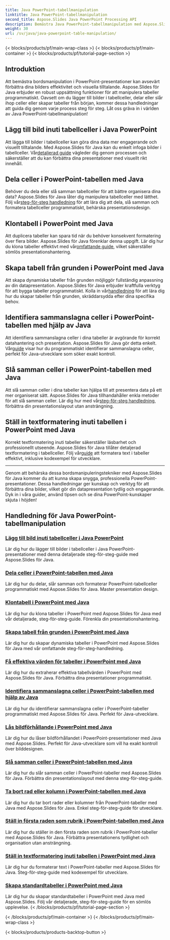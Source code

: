 ```yaml
---
title: Java PowerPoint-tabellmanipulation
linktitle: Java PowerPoint-tabellmanipulation
second_title: Aspose.Slides Java PowerPoint Processing API
description: Bemästra Java PowerPoint-tabellmanipulation med Aspose.Slides. Lär dig att lägga till bilder, dela celler, skapa tabeller och mer genom våra detaljerade steg-för-steg-tutorials.
weight: 30
url: /sv/java/java-powerpoint-table-manipulation/
---
```


{< blocks/products/pf/main-wrap-class >}
{< blocks/products/pf/main-container >}
{< blocks/products/pf/tutorial-page-section >}

## Introduktion

Att bemästra bordsmanipulation i PowerPoint-presentationer kan avsevärt förbättra dina bilders effektivitet och visuella tilltalande. Aspose.Slides för Java erbjuder en robust uppsättning funktioner för att manipulera tabeller programmatiskt. Oavsett om du lägger till bilder i tabellceller, delar eller slår ihop celler eller skapar tabeller från början, kommer dessa handledningar att guida dig genom varje process steg för steg. Låt oss gräva in i världen av Java PowerPoint-tabellmanipulation!

## Lägg till bild inuti tabellceller i Java PowerPoint
Att lägga till bilder i tabellceller kan göra dina data mer engagerande och visuellt tilltalande. Med Aspose.Slides för Java kan du enkelt infoga bilder i tabellceller. Vår[detaljerad guide](./add-image-inside-table-cells-java-powerpoint/) vägleder dig genom processen och säkerställer att du kan förbättra dina presentationer med visuellt rikt innehåll.

## Dela celler i PowerPoint-tabellen med Java
 Behöver du dela eller slå samman tabellceller för att bättre organisera dina data? Aspose.Slides för Java låter dig manipulera tabellceller med lätthet. Följ vår[steg-för-steg handledning](./split-cells-powerpoint-table-java/) för att lära dig att dela, slå samman och formatera tabellceller programmatiskt, behärska presentationsdesign.

## Klontabell i PowerPoint med Java
 Att duplicera tabeller kan spara tid när du behöver konsekvent formatering över flera bilder. Aspose.Slides för Java förenklar denna uppgift. Lär dig hur du klona tabeller effektivt med vår[omfattande guide](./clone-table-powerpoint-java/), vilket säkerställer sömlös presentationshantering.

## Skapa tabell från grunden i PowerPoint med Java
Att skapa dynamiska tabeller från grunden möjliggör fullständig anpassning av din datapresentation. Aspose.Slides för Java erbjuder kraftfulla verktyg för att bygga tabeller programmatiskt. Kolla in vår[handledning](./create-table-from-scratch-powerpoint-java/) för att lära dig hur du skapar tabeller från grunden, skräddarsydda efter dina specifika behov.

## Identifiera sammanslagna celler i PowerPoint-tabellen med hjälp av Java
 Att identifiera sammanslagna celler i dina tabeller är avgörande för korrekt datahantering och presentation. Aspose.Slides för Java gör detta enkelt. Vår[guide](./identify-merged-cells-powerpoint-table-java/) visar hur du programmatiskt identifierar sammanslagna celler, perfekt för Java-utvecklare som söker exakt kontroll.

## Slå samman celler i PowerPoint-tabellen med Java
 Att slå samman celler i dina tabeller kan hjälpa till att presentera data på ett mer organiserat sätt. Aspose.Slides för Java tillhandahåller enkla metoder för att slå samman celler. Lär dig hur med vår[steg-för-steg handledning](./merge-cells-powerpoint-table-java/), förbättra din presentationslayout utan ansträngning.

## Ställ in textformatering inuti tabellen i PowerPoint med Java
Korrekt textformatering inuti tabeller säkerställer läsbarhet och professionellt utseende. Aspose.Slides för Java tillåter detaljerad textformatering i tabellceller. Följ vår[guide](./set-text-formatting-inside-table-powerpoint-java/) att formatera text i tabeller effektivt, inklusive kodexempel för utvecklare.

---

Genom att behärska dessa bordsmanipuleringstekniker med Aspose.Slides för Java kommer du att kunna skapa snygga, professionella PowerPoint-presentationer. Dessa handledningar ger kunskap och verktyg för att förbättra dina bilder, vilket gör din datapresentation tydlig och engagerande. Dyk in i våra guider, använd tipsen och se dina PowerPoint-kunskaper skjuta i höjden!
## Handledning för Java PowerPoint-tabellmanipulation
### [Lägg till bild inuti tabellceller i Java PowerPoint](./add-image-inside-table-cells-java-powerpoint/)
Lär dig hur du lägger till bilder i tabellceller i Java PowerPoint-presentationer med denna detaljerade steg-för-steg-guide med Aspose.Slides för Java.
### [Dela celler i PowerPoint-tabellen med Java](./split-cells-powerpoint-table-java/)
Lär dig hur du delar, slår samman och formaterar PowerPoint-tabellceller programmatiskt med Aspose.Slides för Java. Master presentation design.
### [Klontabell i PowerPoint med Java](./clone-table-powerpoint-java/)
Lär dig hur du klona tabeller i PowerPoint med Aspose.Slides för Java med vår detaljerade, steg-för-steg-guide. Förenkla din presentationshantering.
### [Skapa tabell från grunden i PowerPoint med Java](./create-table-from-scratch-powerpoint-java/)
Lär dig hur du skapar dynamiska tabeller i PowerPoint med Aspose.Slides för Java med vår omfattande steg-för-steg-handledning.
### [Få effektiva värden för tabeller i PowerPoint med Java](./get-effective-values-table-powerpoint-java/)
Lär dig hur du extraherar effektiva tabellvärden i PowerPoint med Aspose.Slides för Java. Förbättra dina presentationer programmatiskt.
### [Identifiera sammanslagna celler i PowerPoint-tabellen med hjälp av Java](./identify-merged-cells-powerpoint-table-java/)
Lär dig hur du identifierar sammanslagna celler i PowerPoint-tabeller programmatiskt med Aspose.Slides för Java. Perfekt för Java-utvecklare.
### [Lås bildförhållande i PowerPoint med Java](./lock-aspect-ratio-powerpoint-java/)
Lär dig hur du låser bildförhållandet i PowerPoint-presentationer med Java med Aspose.Slides. Perfekt för Java-utvecklare som vill ha exakt kontroll över bilddesignen.
### [Slå samman celler i PowerPoint-tabellen med Java](./merge-cells-powerpoint-table-java/)
Lär dig hur du slår samman celler i PowerPoint-tabeller med Aspose.Slides för Java. Förbättra din presentationslayout med denna steg-för-steg-guide.
### [Ta bort rad eller kolumn i PowerPoint-tabellen med Java](./remove-row-column-powerpoint-table-java/)
Lär dig hur du tar bort rader eller kolumner från PowerPoint-tabeller med Java med Aspose.Slides för Java. Enkel steg-för-steg-guide för utvecklare.
### [Ställ in första raden som rubrik i PowerPoint-tabellen med Java](./set-first-row-header-powerpoint-table-java/)
Lär dig hur du ställer in den första raden som rubrik i PowerPoint-tabeller med Aspose.Slides för Java. Förbättra presentationens tydlighet och organisation utan ansträngning.
### [Ställ in textformatering inuti tabellen i PowerPoint med Java](./set-text-formatting-inside-table-powerpoint-java/)
Lär dig hur du formaterar text i PowerPoint-tabeller med Aspose.Slides för Java. Steg-för-steg-guide med kodexempel för utvecklare.
### [Skapa standardtabeller i PowerPoint med Java](./create-standard-tables-powerpoint-java/)
Lär dig hur du skapar standardtabeller i PowerPoint med Java med Aspose.Slides. Följ vår detaljerade, steg-för-steg-guide för en sömlös upplevelse.
{< /blocks/products/pf/tutorial-page-section >}

{< /blocks/products/pf/main-container >}
{< /blocks/products/pf/main-wrap-class >}

{< blocks/products/products-backtop-button >}
